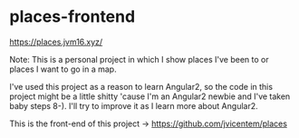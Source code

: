 # places-frontend

https://places.jvm16.xyz/

Note: This is a personal project in which I show places I've been to or places I want to go in a map.

I've used this project as a reason to learn Angular2, so the code in this project might be a little shitty 'cause I'm an Angular2 newbie and I've taken baby steps 8-). I'll try to improve it as I learn more about Angular2.

This is the front-end of this project -> https://github.com/jvicentem/places
